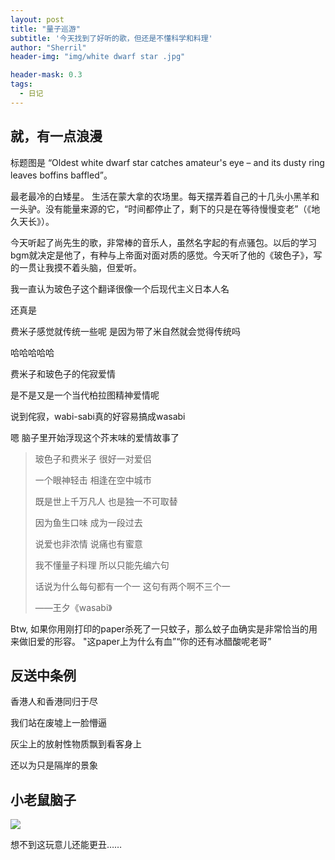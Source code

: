 ```yaml
---
layout: post
title: "量子巡游"
subtitle: '今天找到了好听的歌，但还是不懂科学和料理'
author: "Sherril"
header-img: "img/white dwarf star .jpg"

header-mask: 0.3
tags:
  - 日记
---
```

## 就，有一点浪漫

标题图是 “Oldest white dwarf star catches amateur's eye – and its dusty ring leaves boffins baffled”。

最老最冷的白矮星。
生活在蒙大拿的农场里。每天摆弄着自己的十几头小黑羊和一头驴。没有能量来源的它，“时间都停止了，剩下的只是在等待慢慢变老”（《地久天长》）。

今天听起了尚先生的歌，非常棒的音乐人，虽然名字起的有点骚包。以后的学习bgm就决定是他了，有种与上帝面对面对质的感觉。今天听了他的《玻色子》，写的一贯让我摸不着头脑，但爱听。

<bubble>

<p class="to-me last">我一直认为玻色子这个翻译很像一个后现代主义日本人名</p>

<p class="from-me">还真是</p>
<p class="from-me last">费米子感觉就传统一些呢 是因为带了米自然就会觉得传统吗</p>

<p class="to-me">哈哈哈哈哈</p>
<p class="to-me">费米子和玻色子的侘寂爱情</p>
<p class="to-me last">是不是又是一个当代柏拉图精神爱情呢</p>

<p class="from-me">说到侘寂，wabi-sabi真的好容易搞成wasabi</p>
<p class="from-me last">嗯 脑子里开始浮现这个芥末味的爱情故事了</p>
</bubble>


> 玻色子和费米子 很好一对爱侣
>  
> 一个眼神轻击 相逢在空中城市 
> 
> 既是世上千万凡人 也是独一不可取替 
> 
> 因为鱼生口味 成为一段过去 
> 
> 说爱也非浓情 说痛也有蜜意
> 
> 我不懂量子料理 所以只能先编六句
> 
> 话说为什么每句都有一个一 这句有两个啊不三个一
>
> ——王夕《wasabi》
>


Btw, 如果你用刚打印的paper杀死了一只蚊子，那么蚊子血确实是非常恰当的用来做旧爱的形容。
"这paper上为什么有血”“你的还有冰醋酸呢老哥”

## 反送中条例

<bubble>

<p class="from-me">香港人和香港同归于尽</p>
<p class="from-me last">我们站在废墟上一脸懵逼</p>

<p class="to-me ">灰尘上的放射性物质飘到看客身上</p>
<p class="to-me last">还以为只是隔岸的景象</p>
</bubble>


## 小老鼠脑子
![](https://i.loli.net/2019/06/12/5d01182b7437454878.png)

想不到这玩意儿还能更丑……

